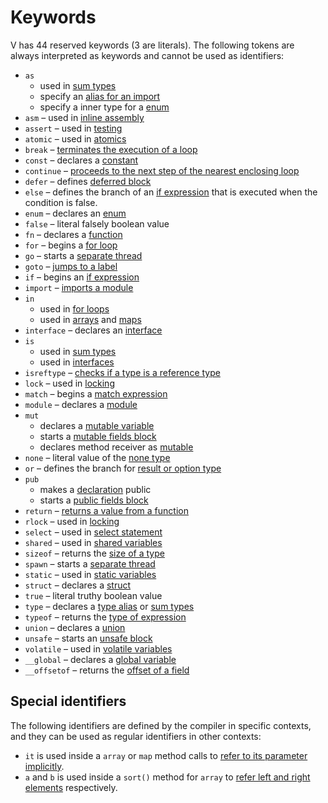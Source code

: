 # Keywords

V has 44 reserved keywords (3 are literals).
The following tokens are always interpreted as keywords and cannot be used as identifiers:

- `as`
    - used in [sum types](../concepts/sum-types.md#is-and-as-operators)
    - specify an [alias for an import](../concepts/modules/module-imports.md)
    - specify a inner type for a [enum](../concepts/enums.md)
- `asm` – used in [inline assembly](../concepts/inline-assembly.md)
- `assert` – used in [testing](../concepts/testing.md)
- `atomic` – used in [atomics](../concepts/atomics.md)
- `break` – [terminates the execution of a loop](../concepts/control-flow/loops.md#break--continue)
- `const` – declares a [constant](../concepts/constants.md)
- `continue` – [proceeds to the next step of the nearest enclosing loop](../concepts/control-flow/loops.md#break--continue)
- `defer` – defines [deferred block](../concepts/control-flow/defer.md)
- `else` – defines the branch of
  an [if expression](../concepts/control-flow/conditions.md#if-expression) that is
  executed when the condition is false.
- `enum` – declares an [enum](../concepts/enums.md)
- `false` – literal falsely boolean value
- `fn` – declares a [function](../concepts/functions/overview.md)
- `for` – begins a [for loop](../concepts/control-flow/loops.md)
- `go` – starts a [separate thread](../concepts/concurrency.md)
- `goto` – [jumps to a label](../concepts/control-flow/jumps.md)
- `if` – begins an [if expression](../concepts/control-flow/conditions.md#if-expression)
- `import` – [imports a module](../concepts/modules/module-imports.md)
- `in`
    - used in [for loops](../concepts/control-flow/loops.md)
    - used in [arrays](../concepts/types/arrays.md) and [maps](../concepts/types/maps.md)
- `interface` – declares an [interface](../concepts/interfaces.md)
- `is`
    - used in [sum types](../concepts/sum-types.md#is-and-as-operators)
    - used in [interfaces](../concepts/interfaces.md)
- `isreftype` – [checks if a type is a reference type](../concepts/builtin-functions.md#isreftype-checking-if-a-type-is-a-reference-type)
- `lock` – used in [locking](../concepts/concurrency.md)
- `match` – begins a [match expression](../concepts/control-flow/conditions.md#match-expression)
- `module` – declares a [module](../concepts/modules/overview.md)
- `mut`
    - declares a [mutable variable](../concepts/variables.md)
    - starts a [mutable fields block](../concepts/structs/overview.md#fields)
    - declares method receiver as [mutable](../concepts/structs/overview.md#mutable-receivers)
- `none` – literal value of the [none type](../concepts/error-handling.md)
- `or` – defines the branch for [result or option type](../concepts/error-handling.md)
- `pub`
    - makes a [declaration](../concepts/modules/overview.md#symbol-visibility) public
    - starts a [public fields block](../concepts/structs/overview.md#fields)
- `return` – [returns a value from a function](../concepts/functions/overview.md)
- `rlock` – used in [locking](../concepts/concurrency.md)
- `select` – used in [select statement](../concepts/concurrency.md)
- `shared` – used in [shared variables](../concepts/concurrency.md)
- `sizeof` – returns
  the [size of a type](../concepts/builtin-functions.md#sizeof-getting-the-size-of-a-type)
- `spawn` – starts a [separate thread](../concepts/concurrency.md)
- `static` – used in [static variables](../concepts/variables.md)
- `struct` – declares a [struct](../concepts/structs/overview.md)
- `true` – literal truthy boolean value
- `type` – declares a [type alias](../concepts/type-aliases.md)
  or [sum types](../concepts/sum-types.md)
- `typeof` – returns
  the [type of expression](../concepts/builtin-functions.md#typeof-getting-the-type-of-expression)
- `union` – declares a [union](../concepts/unions.md)
- `unsafe` – starts an [unsafe block](../concepts/memory-unsafe-code.md)
- `volatile` – used in [volatile variables](../concepts/variables.md)
- `__global` – declares a [global variable](../concepts/global-variables.md)
- `__offsetof` – returns
  the [offset of a field](../concepts/builtin-functions.md#offsetof-getting-the-offset-of-a-struct-field)

## Special identifiers

The following identifiers are defined by the compiler in specific contexts, and they can be used as
regular identifiers in other contexts:

- `it` is used inside a `array` or `map` method calls to
  [refer to its parameter implicitly](../concepts/types/arrays.md#it-variable).
- `a` and `b` is used inside a `sort()` method for `array` to
  [refer left and right elements](../concepts/types/arrays.md#sorting-arrays)
  respectively.
